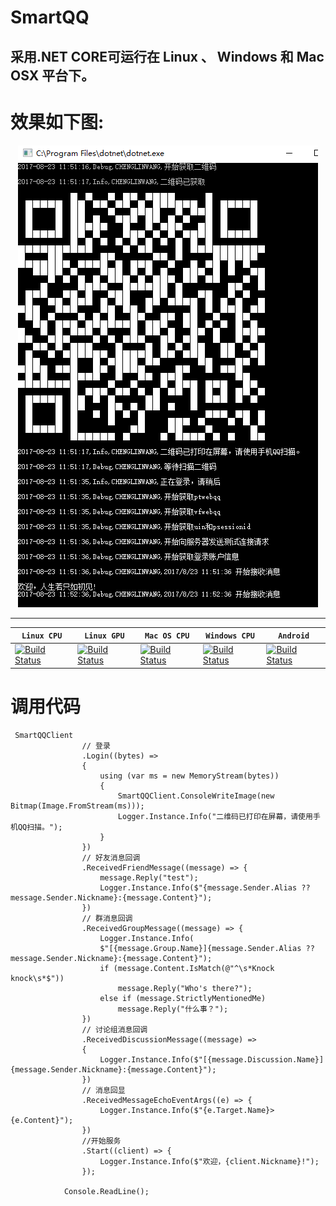 # SmartQQ  
## 采用.NET CORE可运行在 Linux 、 Windows 和 Mac OSX 平台下。

# 效果如下图:
<div align="center">
<img src="readme/QQ截图20170823115255.png"/>
</div>

-----------------
| **`Linux CPU`** | **`Linux GPU`** | **`Mac OS CPU`** | **`Windows CPU`** | **`Android`** |
|-----------------|---------------------|------------------|-------------------|---------------|
| [![Build Status](https://ci.tensorflow.org/buildStatus/icon?job=tensorflow-master-cpu)](https://github.com/WangCharlie/SmartQQ) | [![Build Status](https://ci.tensorflow.org/buildStatus/icon?job=tensorflow-master-linux-gpu)](https://github.com/WangCharlie/SmartQQ) | [![Build Status](https://ci.tensorflow.org/buildStatus/icon?job=tensorflow-master-mac)](https://github.com/WangCharlie/SmartQQ) | [![Build Status](https://ci.tensorflow.org/buildStatus/icon?job=tensorflow-master-win-cmake-py)](https://github.com/WangCharlie/SmartQQ) | [![Build Status](https://ci.tensorflow.org/buildStatus/icon?job=tensorflow-master-android)](https://github.com/WangCharlie/SmartQQ) |

# 调用代码
```
 SmartQQClient
                // 登录
                .Login((bytes) =>
                {
                    using (var ms = new MemoryStream(bytes))
                    {
                        SmartQQClient.ConsoleWriteImage(new Bitmap(Image.FromStream(ms)));
                        Logger.Instance.Info("二维码已打印在屏幕，请使用手机QQ扫描。");
                    }
                })
                // 好友消息回调
                .ReceivedFriendMessage((message) => {
                    message.Reply("test");
                    Logger.Instance.Info($"{message.Sender.Alias ?? message.Sender.Nickname}:{message.Content}");
                })
                // 群消息回调
                .ReceivedGroupMessage((message) => {
                    Logger.Instance.Info(
                    $"[{message.Group.Name}]{message.Sender.Alias ?? message.Sender.Nickname}:{message.Content}");
                    if (message.Content.IsMatch(@"^\s*Knock knock\s*$"))
                        message.Reply("Who's there?");
                    else if (message.StrictlyMentionedMe)
                        message.Reply("什么事？");
                })
                // 讨论组消息回调
                .ReceivedDiscussionMessage((message) =>
                {
                    Logger.Instance.Info($"[{message.Discussion.Name}]{message.Sender.Nickname}:{message.Content}");
                })
                // 消息回显
                .ReceivedMessageEchoEventArgs((e) => {
                    Logger.Instance.Info($"{e.Target.Name}>{e.Content}");
                })
                //开始服务
                .Start((client) => {
                    Logger.Instance.Info($"欢迎，{client.Nickname}!");
                });

            Console.ReadLine();
```
